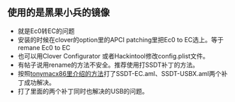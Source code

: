 ## 使用的是黑果小兵的镜像
- 就是Ec0转EC的问题
- 安装的时候在clover的option里的APCI patching里把Ec0 to EC选上。等于remane Ec0 to EC
- 也可以用Clover Configurator 或者Hackintool修改config.plist文件。
- 有帖子说用rename的方法不安全。推荐使用打SSDT补丁的方法。
- 按照[tonymacx86里介绍的方法](https://www.tonymacx86.com/threads/guide-usb-power-property-injection-for-sierra-and-later.222266/post-1728645)打了SSDT-EC.aml、SSDT-USBX.aml两个补丁成功解决。
- 打了里面的两个补丁同时也解决的USB的问题。
